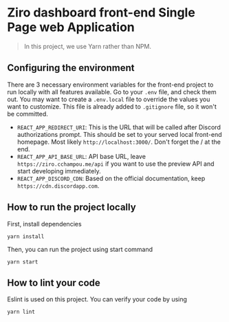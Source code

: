 # Ziro dashboard front-end Single Page web Application

> In this project, we use Yarn rather than NPM.

## Configuring the environment

There are 3 necessary environment variables for the front-end project to run locally
with all features available. Go to your `.env` file, and check them out. You may want to create a
`.env.local` file to override the values you want to customize. This file is already added to
`.gitignore` file, so it won't be committed.

- `REACT_APP_REDIRECT_URI`: This is the URL that will be called after Discord authorizations prompt.
This should be set to your served local front-end homepage. Most likely `http://localhost:3000/`. Don't
forget the / at the end.
- `REACT_APP_API_BASE_URL`: API base URL, leave `https://ziro.cchampou.me/api` if you want to use the
preview API and start developing immediately.
- `REACT_APP_DISCORD_CDN`: Based on the official documentation, keep `https://cdn.discordapp.com`.

## How to run the project locally

First, install dependencies

```shell
yarn install
```

Then, you can run the project using start command

```shell
yarn start
```

## How to lint your code

Eslint is used on this project. You can verify your code by using

```shell
yarn lint
```
